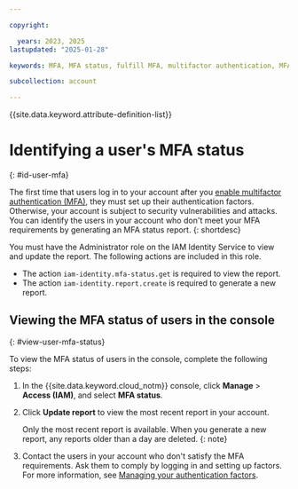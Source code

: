 ```yaml
---

copyright:

  years: 2023, 2025
lastupdated: "2025-01-28"

keywords: MFA, MFA status, fulfill MFA, multifactor authentication, MFA requirement, MFA report

subcollection: account

---
```


{{site.data.keyword.attribute-definition-list}}

# Identifying a user's MFA status
{: #id-user-mfa}

The first time that users log in to your account after you [enable multifactor authentication (MFA)](/docs/account?topic=account-enablemfa), they must set up their authentication factors. Otherwise, your account is subject to security vulnerabilities and attacks. You can identify the users in your account who don't meet your MFA requirements by generating an MFA status report.
{: shortdesc}

You must have the Administrator role on the IAM Identity Service to view and update the report. The following actions are included in this role.
- The action `iam-identity.mfa-status.get` is required to view the report.
- The action `iam-identity.report.create` is required to generate a new report.

## Viewing the MFA status of users in the console
{: #view-user-mfa-status}

To view the MFA status of users in the console, complete the following steps:

1. In the {{site.data.keyword.cloud_notm}} console, click **Manage** > **Access (IAM)**, and select **MFA status**.
2. Click **Update report** to view the most recent report in your account. 

   Only the most recent report is available. When you generate a new report, any reports older than a day are deleted.
   {: note}

3. Contact the users in your account who don't satisfy the MFA requirements. Ask them to comply by logging in and setting up factors. For more information, see [Managing your authentication factors](/docs/account?topic=account-verification-authentication#auth-factors).
